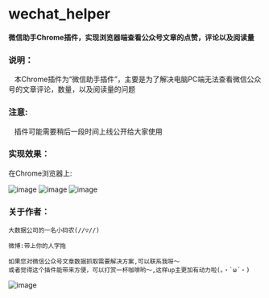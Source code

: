 # wechat_helper

**微信助手Chrome插件，实现浏览器端查看公众号文章的点赞，评论以及阅读量**


### 说明：

    本Chrome插件为“微信助手插件”，主要是为了解决电脑PC端无法查看微信公众号的文章评论，数量，以及阅读量的问题


### 注意:

    插件可能需要稍后一段时间上线公开给大家使用


### 实现效果：

在Chrome浏览器上:

![image](https://github.com/Zhouchuanwen/wechat_helper/blob/master/img/test3.png)
![image](https://github.com/Zhouchuanwen/wechat_helper/blob/master/img/test1.png)
![image](https://github.com/Zhouchuanwen/wechat_helper/blob/master/img/test2.png)


### 关于作者：

    大数据公司的一名小码农(//▽//)

    微博:带上你的人字拖

    如果您对微信公众号文章数据抓取需要解决方案,可以联系我呀～
    或者觉得这个插件能带来方便，可以打赏一杯咖啡哟～,这样up主更加有动力啦(。・`ω´・)


![image](https://github.com/Zhouchuanwen/wechat_helper/blob/master/img/weixinzhifu.jpg=100x100)
